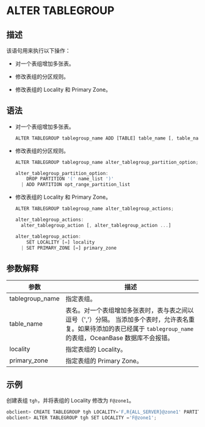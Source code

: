 ALTER TABLEGROUP 
=====================================



描述 
-----------------------

该语句用来执行以下操作：

* 对一个表组增加多张表。

  

* 修改表组的分区规则。

  

* 修改表组的 Locality 和 Primary Zone。

  




语法 
-----------------------

* 对一个表组增加多张表。

  ```javascript
  ALTER TABLEGROUP tablegroup_name ADD [TABLE] table_name [, table_name...];
  ```

  

* 修改表组的分区规则。

  ```javascript
  ALTER TABLEGROUP tablegroup_name alter_tablegroup_partition_option;
  
  alter_tablegroup_partition_option:
      DROP PARTITION '(' name_list ')'
    | ADD PARTITION opt_range_partition_list
  ```

  

* 修改表组的 Locality 和 Primary Zone。

  ```javascript
  ALTER TABLEGROUP tablegroup_name alter_tablegroup_actions;
  
  alter_tablegroup_actions:
    alter_tablegroup_action [, alter_tablegroup_action ...]
  
  alter_tablegroup_action:
      SET LOCALITY [=] locality
    | SET PRIMARY_ZONE [=] primary_zone
  ```

  




参数解释 
-------------------------



|     **参数**      |                                                       **描述**                                                        |
|-----------------|---------------------------------------------------------------------------------------------------------------------|
| tablegroup_name | 指定表组。                                                                                                               |
| table_name      | 表名。对一个表组增加多张表时，表与表之间以逗号（','）分隔。 当添加多个表时，允许表名重复。如果待添加的表已经属于 `tablegroup_name` 的表组，OceanBase 数据库不会报错。 |
| locality        | 指定表组的 Locality。                                                                                                     |
| primary_zone    | 指定表组的 Primary Zone。                                                                                                 |



示例 
-----------------------

创建表组 `tgh`，并将表组的 Locality 修改为 `F@zone1`。

```javascript
obclient> CREATE TABLEGROUP tgh LOCALITY='F,R{ALL_SERVER}@zone1' PARTITION BY HASH PARTITIONS 10;
obclient> ALTER TABLEGROUP tgh SET LOCALITY ='F@zone1';
```



